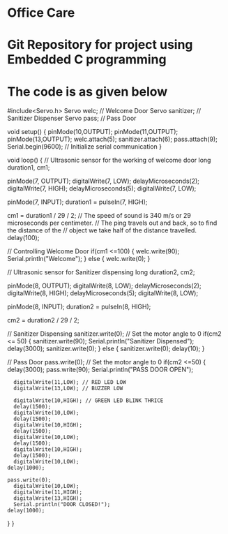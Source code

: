 # Office Care
# Git Repository for project using Embedded C programming
# The code is as given below

#include<Servo.h>
Servo welc; // Welcome Door
Servo sanitizer; // Sanitizer Dispenser
Servo pass; // Pass Door

void setup() 
{
  pinMode(10,OUTPUT);
  pinMode(11,OUTPUT);
  pinMode(13,OUTPUT);
  welc.attach(5);
  sanitizer.attach(6);
  pass.attach(9);
  Serial.begin(9600); // Initialize serial communication
}

void loop() 
{
  // Ultrasonic sensor for the working of welcome door
  long duration1, cm1;

  pinMode(7, OUTPUT);
  digitalWrite(7, LOW);
  delayMicroseconds(2);
  digitalWrite(7, HIGH);
  delayMicroseconds(5);
  digitalWrite(7, LOW);

  pinMode(7, INPUT);
  duration1 = pulseIn(7, HIGH);

  cm1 = duration1 / 29 / 2;
  // The speed of sound is 340 m/s or 29 microseconds per centimeter.
  // The ping travels out and back, so to find the distance of the
  // object we take half of the distance travelled.
  delay(100);
  
  // Controlling Welcome Door
  if(cm1 <=100) 
  {
    welc.write(90);
    Serial.println("Welcome");
  }
  else
  {
    welc.write(0);
  }
  
  
  // Ultrasonic sensor for Sanitizer dispensing
  long duration2, cm2;

  pinMode(8, OUTPUT);
  digitalWrite(8, LOW);
  delayMicroseconds(2);
  digitalWrite(8, HIGH);
  delayMicroseconds(5);
  digitalWrite(8, LOW);

  pinMode(8, INPUT);
  duration2 = pulseIn(8, HIGH);

  cm2 = duration2 / 29 / 2;
  
  // Sanitizer Dispensing
  sanitizer.write(0); // Set the motor angle to 0
  if(cm2 <= 50)
  {
    sanitizer.write(90);
    Serial.println("Sanitizer Dispensed");
    delay(3000);
    sanitizer.write(0);
  }
  else
  {
    sanitizer.write(0);
    delay(10);
  }
  
  // Pass Door
  pass.write(0); // Set the motor angle to 0
  if(cm2 <=50)
  {
    delay(3000);
    pass.write(90);
    Serial.println("PASS DOOR OPEN");
    
      digitalWrite(11,LOW); // RED LED LOW
      digitalWrite(13,LOW); // BUZZER LOW
    
      digitalWrite(10,HIGH); // GREEN LED BLINK THRICE
      delay(1500);
      digitalWrite(10,LOW);
      delay(1500);
      digitalWrite(10,HIGH);
      delay(1500);
      digitalWrite(10,LOW);
      delay(1500);
      digitalWrite(10,HIGH);
      delay(1500);
      digitalWrite(10,LOW);
    delay(1000);
    
    pass.write(0);
      digitalWrite(10,LOW);
      digitalWrite(11,HIGH);
      digitalWrite(13,HIGH);
      Serial.println("DOOR CLOSED!");
    delay(1000);
  }
}
